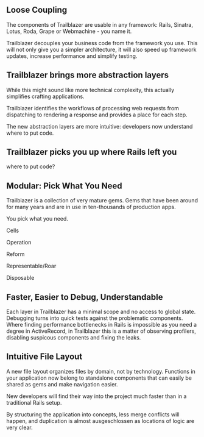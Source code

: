 ##

## Loose Coupling

The components of Trailblazer are usable in any framework: Rails, Sinatra, Lotus, Roda, Grape or Webmachine - you name it.

Trailblazer decouples your business code from the framework you use. This will not only give you a simpler architecture, it will also speed up framework updates, increase performance and simplify testing.


## Trailblazer brings more abstraction layers

While this might sound like more technical complexity, this actually simplifies crafting applications.

Trailblazer identifies the workflows of processing web requests from dispatching to rendering a response and provides a place for each step.

The new abstraction layers are more intuitive: developers now understand where to put code.

## Trailblazer picks you up where Rails left you

where to put code?

## Modular: Pick What You Need

Trailblazer is a collection of very mature gems. Gems that have been around for many years and are in use in ten-thousands of production apps.

You pick what you need.

Cells

Operation

Reform

Representable/Roar

Disposable

## Faster, Easier to Debug, Understandable

Each layer in Trailblazer has a minimal scope and no access to global state. Debugging turns into quick tests against the problematic components. Where finding performance bottlenecks in Rails is impossible as you need a degree in ActiveRecord, in Trailblazer this is a matter of observing profilers, disabling suspicous components and fixing the leaks.

## Intuitive File Layout

A new file layout organizes files by domain, not by technology. Functions in your application now belong to standalone components that can easily be shared as gems and make navigation easier.

New developers will find their way into the project much faster than in a traditional Rails setup.

By structuring the application into concepts, less merge conflicts will happen, and duplication is almost ausgeschlossen as locations of logic are very clear.